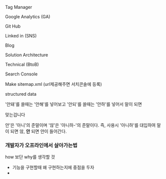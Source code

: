 Tag Manager

Google Analytics (GA)



Git Hub

Linked in (SNS)

Blog



Solution Architecture



Technical (BtoB)

Search Console

Make sitemap.xml (url제공해주면 서치콘솔에 등록)

structured data



'안돼'를 쓸때는 '안해'를 넣어보고 '안되'를 쓸때는 '안하'를 넣어서 말이 되면

맞는겁니다



안'은 '아니'의 준말이며 '않'은 '아니하-'의 준말이다. 즉, 사용시 '아니하'를 대입하여 말이 되면 않, **안** 되면 안이 들어간다.



### 개발자가 오프라인에서 살아가는법



how 보단 why를 생각할 것 

- 기능을 구현할때 왜 구현하는지에 중점을 두자
- ​